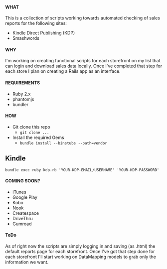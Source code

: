 #### WHAT
This is a collection of scripts working towards automated checking of sales reports for the following sites:
- Kindle Direct Publishing (KDP)
- Smashwords

#### WHY
I'm working on creating functional scripts for each storefront on my list that can login and download sales data locally. Once I've completed that step for each store I plan on creating a Rails app as an interface.

#### REQUIREMENTS
- Ruby 2.x
- phantomjs
- bundler

#### HOW
- Git clone this repo
  - `git clone ...`
- Install the required Gems
  - `bundle install --binstubs --path=vendor`

## Kindle
`bundle exec ruby kdp.rb 'YOUR-KDP-EMAIL/USERNAME' 'YOUR-KDP-PASSWORD'`


#### COMING SOON?
- iTunes
- Google Play 
- Kobo
- Nook
- Createspace
- DriveThru
- Gumroad

#### ToDo
As of right now the scripts are simply logging in and saving (as .html) the default reports page for each storefront. Once I've got that step done for each storefront I'll start working on DataMapping models to grab only the information we want.
